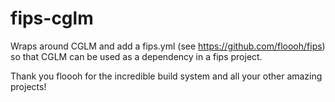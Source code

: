 # fips-cglm

Wraps around CGLM and add a fips.yml (see https://github.com/floooh/fips) so that CGLM can be used as a dependency in a fips project.

Thank you floooh for the incredible build system and all your other amazing projects!
